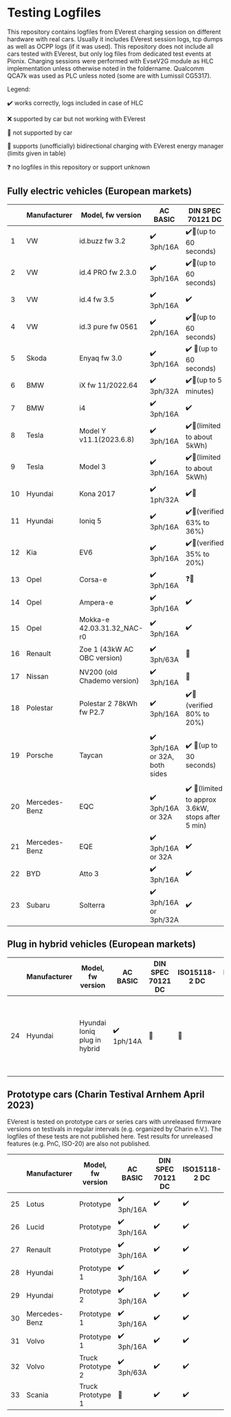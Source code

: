 # Testing Logfiles

This repository contains logfiles from EVerest charging session on different hardware with real cars.
Usually it includes EVerest session logs, tcp dumps as well as OCPP logs (if it was used).
This repository does not include all cars tested with EVerest, but only log files from dedicated test events at Pionix.
Charging sessions were performed with EvseV2G module as HLC implementation unless otherwise noted in the foldername.
Qualcomm QCA7k was used as PLC unless noted (some are with Lumissil CG5317).

Legend:

:heavy_check_mark: works correctly, logs included in case of HLC

❌ supported by car but not working with EVerest

:black_square_button: not supported by car

🔄 supports (unofficially) bidirectional charging with EVerest energy manager (limits given in table)

❓ no logfiles in this repository or support unknown

## Fully electric vehicles (European markets)

|     | Manufacturer  | Model, fw version           | AC BASIC                                      | DIN SPEC 70121 DC                                                | ISO15118-2 DC                             | ISO15118-2 AC                   | Comments                                                                                                                                  |
| --- | ------------- | --------------------------- | --------------------------------------------- | ---------------------------------------------------------------- | ----------------------------------------- | ------------------------------- | ----------------------------------------------------------------------------------------------------------------------------------------- |
| 1   | VW            | id.buzz fw 3.2              | :heavy_check_mark: 3ph/16A                    | :heavy_check_mark:🔄(up to 60 seconds)                            | ❓                                         | ❓                               | random MAC, 60s timeout in CurrentDemand                                                                                                  |
| 2   | VW            | id.4 PRO fw 2.3.0           | :heavy_check_mark: 3ph/16A                    | :heavy_check_mark:🔄(up to 60 seconds)                            | :heavy_check_mark:🔄(up to 60 seconds)     | :heavy_check_mark:              | random MAC, 60s timeout in CurrentDemand                                                                                                  |
| 3   | VW            | id.4 fw 3.5                 | :heavy_check_mark: 3ph/16A                    | :heavy_check_mark:                                               | :heavy_check_mark:                        | :heavy_check_mark:              | random MAC, 60s timeout in CurrentDemand                                                                                                  |
| 4   | VW            | id.3 pure fw 0561           | :heavy_check_mark: 2ph/16A                    | :heavy_check_mark:🔄(up to 60 seconds)                            | :heavy_check_mark:🔄(up to 60 seconds)     | :heavy_check_mark:              | random MAC, 60s timeout in CurrentDemand                                                                                                  |
| 5   | Skoda         | Enyaq fw 3.0                | :heavy_check_mark: 3ph/16A                    | :heavy_check_mark: 🔄(up to 60 seconds)                           | ❓🔄(up to 60 seconds)                      | :heavy_check_mark:              | random MAC, 60s timeout in CurrentDemand                                                                                                  |
| 6   | BMW           | iX fw 11/2022.64            | :heavy_check_mark: 3ph/32A                    | :heavy_check_mark:🔄(up to 5 minutes)                             | :heavy_check_mark:🔄(up to 5 minutes)      | ❓                               |                                                                                                                                           |
| 7   | BMW           | i4                          | :heavy_check_mark: 3ph/16A                    | :heavy_check_mark:                                               | ❓                                         | ❓                               |                                                                                                                                           |
| 8   | Tesla         | Model Y v11.1(2023.6.8)     | :heavy_check_mark: 3ph/16A                    | :heavy_check_mark:🔄(limited to about 5kWh)                       | :black_square_button:                     | :black_square_button:           |                                                                                                                                           |
| 9   | Tesla         | Model 3                     | :heavy_check_mark: 3ph/16A                    | :heavy_check_mark:🔄(limited to about 5kWh)                       | :black_square_button:                     | :black_square_button:           |                                                                                                                                           |
| 10  | Hyundai       | Kona 2017                   | :heavy_check_mark: 1ph/32A                    | :heavy_check_mark:🔄                                              | :black_square_button:                     | :black_square_button:           |                                                                                                                                           |
| 11  | Hyundai       | Ioniq 5                     | :heavy_check_mark: 3ph/16A                    | :heavy_check_mark:🔄(verified 63% to 36%)                         | :heavy_check_mark:🔄                       | :black_square_button:           |                                                                                                                                           |
| 12  | Kia           | EV6                         | :heavy_check_mark: 3ph/16A                    | :heavy_check_mark:🔄(verified 35% to 20%)                         | :heavy_check_mark:🔄                       | :black_square_button:           |                                                                                                                                           |
| 13  | Opel          | Corsa-e                     | :heavy_check_mark: 3ph/16A                    | ❓🔄                                                               | :black_square_button:                     | :black_square_button:           | Charger fw crashes with ISO-2 AC                                                                                                          |
| 14  | Opel          | Ampera-e                    | :heavy_check_mark: 3ph/16A                    | :heavy_check_mark:                                               | :black_square_button:                     | :black_square_button:           |                                                                                                                                           |
| 15  | Opel          | Mokka-e 42.03.31.32_NAC-r0  | :heavy_check_mark: 3ph/16A                    | :heavy_check_mark:                                               | :heavy_check_mark:                        | :black_square_button:           |                                                                                                                                           |
| 16  | Renault       | Zoe 1 (43kW AC OBC version) | :heavy_check_mark: 3ph/63A                    | :black_square_button:                                            | :black_square_button:                     | :black_square_button:           | high DC residual current, >10mA                                                                                                           |
| 17  | Nissan        | NV200 (old Chademo version) | :heavy_check_mark: 3ph/16A                    | :black_square_button:                                            | :black_square_button:                     | :black_square_button:           | Chademo not supported with EVerest yet                                                                                                    |
| 18  | Polestar      | Polestar 2 78kWh fw P2.7    | :heavy_check_mark: 3ph/16A                    | :heavy_check_mark:🔄 (verified 80% to 20%)                        | :heavy_check_mark:🔄 (verified 80% to 20%) | :black_square_button:           | ISO-2 AC: Car selects AC_single_phase_core and stops after ChargeParameterDiscoveryRes                                                    |
| 19  | Porsche       | Taycan                      | :heavy_check_mark: 3ph/16A or 32A, both sides | :heavy_check_mark: 🔄(up to 30 seconds)                           | :heavy_check_mark:                        | :heavy_check_mark: (both sides) | DC: <20s timeout in CableCheck, 30s timeout in CurrentDemand<br>Tested model had only AC port on drivers side and 800VDC+AC on other side |
| 20  | Mercedes-Benz | EQC                         | :heavy_check_mark: 3ph/16A or 32A             | :heavy_check_mark: 🔄(limited to approx 3.6kW, stops after 5 min) | :black_square_button:                     | :black_square_button:           | Discharging more then 3.6kW: car tries to limit discharging and eventually stops                                                          |
| 21  | Mercedes-Benz | EQE                         | :heavy_check_mark: 3ph/16A or 32A             | :heavy_check_mark:                                               | :heavy_check_mark:                        | :heavy_check_mark:              |                                                                                                                                           |
| 22  | BYD           | Atto 3                      | :heavy_check_mark: 3ph/16A                    | :heavy_check_mark:                                               | :heavy_check_mark:                        | :black_square_button:           |                                                                                                                                           |
| 23  | Subaru        | Solterra                    | :heavy_check_mark: 3ph/16A or 3ph/32A         | :heavy_check_mark:                                               | :heavy_check_mark:                        | :black_square_button:           |                                                                                                                                           |



## Plug in hybrid vehicles (European markets)
|     | Manufacturer | Model, fw version            | AC BASIC                   | DIN SPEC 70121 DC     | ISO15118-2 DC         | ISO15118-2 AC         | Comments                                                               |
| --- | ------------ | ---------------------------- | -------------------------- | --------------------- | --------------------- | --------------------- | ---------------------------------------------------------------------- |
| 24  | Hyundai      | Hyundai Ioniq plug in hybrid | :heavy_check_mark: 1ph/14A | :black_square_button: | :black_square_button: | :black_square_button: | Charger stops if 5% PWM presented and does not recover until replugged |

## Prototype cars (Charin Testival Arnhem April 2023)

EVerest is tested on prototype cars or series cars with unreleased firmware versions on testivals in regular intervals (e.g. organized by Charin e.V.). The logfiles of these tests are not published here. Test results for unreleased features (e.g. PnC, ISO-20) are also not published.

|     | Manufacturer  | Model, fw version | AC BASIC                   | DIN SPEC 70121 DC  | ISO15118-2 DC      | ISO15118-2 AC         | Comments |
| --- | ------------- | ----------------- | -------------------------- | ------------------ | ------------------ | --------------------- | -------- |
| 25  | Lotus         | Prototype         | :heavy_check_mark: 3ph/16A | :heavy_check_mark: | :heavy_check_mark: | :black_square_button: |          |
| 26  | Lucid         | Prototype         | :heavy_check_mark: 3ph/16A | :heavy_check_mark: | :heavy_check_mark: | :heavy_check_mark:    |          |
| 27  | Renault       | Prototype         | :heavy_check_mark: 3ph/16A | :heavy_check_mark: | :heavy_check_mark: | :heavy_check_mark:    |          |
| 28  | Hyundai       | Prototype 1       | :heavy_check_mark: 3ph/16A | :heavy_check_mark: | :heavy_check_mark: | :black_square_button: |          |
| 29  | Hyundai       | Prototype 2       | :heavy_check_mark: 3ph/16A | :heavy_check_mark: | :heavy_check_mark: | :black_square_button: |          |
| 30  | Mercedes-Benz | Prototype 1       | :heavy_check_mark: 3ph/16A | :heavy_check_mark: | :heavy_check_mark: | :heavy_check_mark:    |          |
| 31  | Volvo         | Prototype 1       | :heavy_check_mark: 3ph/16A | :heavy_check_mark: | :heavy_check_mark: | :black_square_button: |          |
| 32  | Volvo         | Truck Prototype 2       | :heavy_check_mark: 3ph/63A | :heavy_check_mark: | :heavy_check_mark: | :black_square_button: |          |
| 33  | Scania        | Truck Prototype 1       | :black_square_button:      | :heavy_check_mark: | :heavy_check_mark: | :black_square_button: |          |


